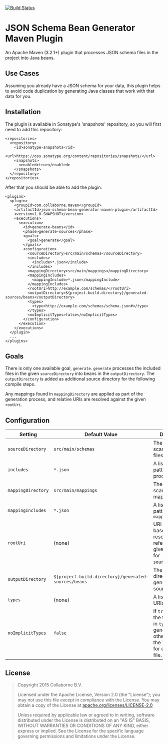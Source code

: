[![Build Status](https://travis-ci.org/Collaborne/json-schema-bean-generator-maven-plugin.svg?branch=master)](https://travis-ci.org/Collaborne/json-schema-bean-generator-maven-plugin)

JSON Schema Bean Generator Maven Plugin
==================================

An Apache Maven (3.2.1+) plugin that processes JSON schema files in the project into
Java beans.


Use Cases
---------

Assuming you already have a JSON schema for your data, this plugin helps to avoid code duplication
by generating Java classes that work with that data for you.

Installation
------------

The plugin is available in Sonatype's 'snapshots' repository, so you will first need to add this
repository:

    <repositories>
      <repository>
        <id>sonatype-snapshots</id>
        <url>https://oss.sonatype.org/content/repositories/snapshots/</url>
        <snapshots>
          <enabled>true</enabled>
        </snapshots>
      </repository>
    </repositories>

After that you should be able to add the plugin:

    <plugins>
      <plugin>
        <groupId>com.collaborne.maven</groupId>
        <artifactId>json-schema-bean-generator-maven-plugin</artifactId>
        <version>1.0-SNAPSHOT</version>
        <executions>
          <execution>
            <id>generate-beans</id>
            <phase>generate-sources</phase>
            <goals>
              <goal>generate</goal>
            </goals>
            <configuration>
              <sourceDirectory>src/main/schemas</sourceDirectory>
              <includes>
                <include>*.json</include>
              </includes>
              <mappingDirectory>src/main/mappings</mappingDirectory>
              <mappingIncludes>
                <mappingInclude>*.json</mappingInclude>
              </mappingIncludes>
              <rootUri>http://example.com/schemas/</rootUri>
              <outputDirectory>${project.build.directory}/generated-sources/beans</outputDirectory>
              <types>
                <type>http://example.com/schemas/schema.json#</type>
              </types>
              <noImplicitTypes>false</noImplicitTypes>
            </configuration>
          </execution>
        </executions>
      </plugin>
      ...
    </plugins>


Goals
-----

There is only one available goal, `generate`. `generate` processes the included files in the
given `sourceDirectory` into beans in the `outputDirectory`. The `outputDirectory` is added
as additional source directory for the following compile steps.

Any mappings found in `mappingDirectory` are applied as part of the generation process, and relative
URIs are resolved against the given `rootUri`.


Configuration
-------------

Setting            | Default Value                                        | Description
-------------------|------------------------------------------------------|-------------
`sourceDirectory`  | `src/main/schemas`                                   | The directory to scan for JSON files to process
`includes`         | `*.json`                                             | A list of include patterns to process
`mappingDirectory` | `src/main/mappings`                                  | The directory to scan for mapping files
`mappingIncludes`  | `*.json`                                             | A list of include patterns for `mappingDirectory`
`rootUri`          | (none)                                               | URI to use as base when resolving relative references. If not given it is the URI for `sourceDirectory`.
`outputDirectory`  | `${project.build.directory}/generated-sources/beans` | The output directory for generated sources
`types`            | (none)                                               | A list of type URIs to generate
`noImplicitTypes`  | `false`                                              | If `true` then only the types listed in `types` are generated, otherwise also the "root type" for each schema file.

License
-------

> Copyright 2015 Collaborne B.V.
>
> Licensed under the Apache License, Version 2.0 (the "License");
> you may not use this file except in compliance with the License.
> You may obtain a copy of the License at [apache.org/licenses/LICENSE-2.0](http://www.apache.org/licenses/LICENSE-2.0)
>
> Unless required by applicable law or agreed to in writing, software
> distributed under the License is distributed on an "AS IS" BASIS,
> WITHOUT WARRANTIES OR CONDITIONS OF ANY KIND, either express or implied.
> See the License for the specific language governing permissions and
> limitations under the License.

